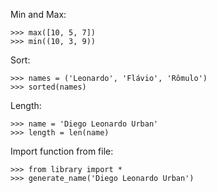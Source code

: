 Min and Max:
```
>>> max([10, 5, 7])
>>> min((10, 3, 9))
```

Sort:
```
>>> names = ('Leonardo', 'Flávio', 'Rômulo')
>>> sorted(names)
```

Length:
```
>>> name = 'Diego Leonardo Urban'
>>> length = len(name)
```

Import function from file:
```
>>> from library import *
>>> generate_name('Diego Leonardo Urban')
```
